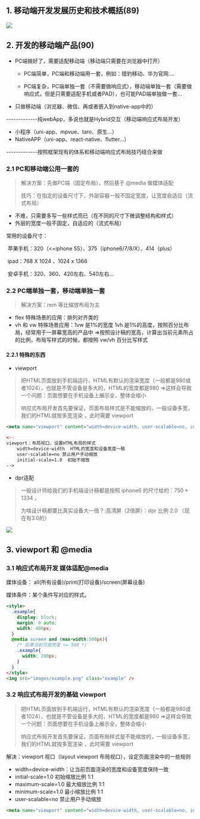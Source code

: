 

## 1.  移动端开发发展历史和技术概括(89)

![](/images/module-3/移动端发展史.png)





## 2.  开发的移动端产品(90)

- PC端做好了，需要适配移动端（移动端只需要在浏览器中打开）

	+ PC端简单，PC端和移动端用一套，例如：猎豹移动、华为官网....

	+ PC端复杂，PC端单独一套（不需要做响应式），移动端单独一套（需要做响应式，但是只需要适配手机或者PAD），也可能PAD端单独做一套...

- 只做移动端（浏览器、微信、再或者嵌入到native-app中的）

-------------纯webApp，多说也就是Hybrid交互（移动端响应式布局开发）

- 小程序（uni-app、mpvue、taro、原生...）
- NativeAPP（uni-app、react-native、flutter...）

-------------按照框架现有的体系和移动端响应式布局技巧结合来做

### 2.1  PC和移动端公用一套的
> 解决方案：先做PC端（固定布局），然后基于 @media 做媒体适配
>
> 技巧：在指定的设备尺寸下，外层容器一般不固定宽度，让宽度自适应（流式布局）

- 不难，只需要多写一些样式而已（在不同的尺寸下微调整结构和样式）
- 外层的宽度一般不固定，自适应的（流式布局）

常用的设备尺寸：

​	苹果手机：320（<=iphone 5S）、375（iphone6/7/8/X）、414（plus）

​	ipad：768 X 1024 、1024 x 1366

​	安卓手机：320、360、420左右、540左右...

### 2.2  PC端单独一套，移动端单独一套
> 解决方案：rem 等比缩放布局为主

- flex 特殊场景的应用：排列对齐类的
- vh 和 vw 特殊场景应用：1vw 是1%的宽度  1vh 是1%的高度，按照百分比布局，经常用于一屏幕宽高的产品中 =>按照设计稿的宽高，计算出当前元素所占的比例，布局写样式的时候，都按照 vw/vh 百分比写样式

#### 2.2.1  特殊的东西
- viewport
> 把HTML页面放到手机端运行，HTML有默认的渲染宽度（一般都是980或者1024），也就是不管设备是多大的，HTML的宽度都是980  =>这样会导致一个问题：页面想要在手机设备上展示全，整体会缩小
>
> 响应式布局开发首先要保证，页面布局样式是不能缩放的，一般设备多宽，我们的HTML就按多宽渲染 ，此时需要 viewport
```html
<meta name="viewport" content="width=device-width, user-scalable=no, initial-scale=1.0">

<--
viewport：布局视口，设置HTML布局的样式
	width=device-width  HTML的宽度和设备宽度一致
	user-scalable=no 禁止用户手动缩放
	initial-scale=1.0  初始不缩放
-->
```

- dpr适配
> 一般设计师给我们的手机端设计稿都是按照 iphone6 的尺寸给的：750 * 1334 ，
>
> 为啥设计稿都要比真实设备大一倍？:高清屏（2倍屏）：dpr 比例  2.0 （现在有3.0的）

![](/images/module-3/响应式布局开发.png)

## 3. viewport 和 @media

### 3.1  响应式布局开发 媒体适配@media

媒体设备： all(所有设备)/print(打印设备)/screen(屏幕设备)

媒体条件：某个条件写对应的样式。

```html
<style>
  .example{
    display: block;
    margin: 0 auto;
    width: 400px;
  }
  @media screen and (max-width:500px){
    /* 如果当前页面宽度 <= 500 */
    .example{
      width: 200px;
    }
  }
</style>
<img src="images/example.png" class="example" />
```

### 3.2  响应式布局开发的基础 viewport

> 把HTML页面放到手机端运行，HTML有默认的渲染宽度（一般都是980或者1024），也就是不管设备是多大的，HTML的宽度都是980  =>这样会导致一个问题：页面想要在手机设备上展示全，整体会缩小
>
> 响应式布局开发首先要保证，页面布局样式是不能缩放的，一般设备多宽，我们的HTML就按多宽渲染 ，此时需要 viewport

解决：viewport 视口（layout viewport 布局视口），设定页面渲染中的一些规则 

- width=device-width：让当前页面渲染的宽度和设备宽度保持一致
- initial-scale=1.0 初始缩放比例 1:1
- maximum-scale=1.0 最大缩放比例 1:1
- minimum-scale=1.0 最小缩放比例 1:1
- user-scalable=no 禁止用户手动缩放

```html
<meta name="viewport" content="width=device-width, user-scalable=no, initial-scale=1.0">
```

